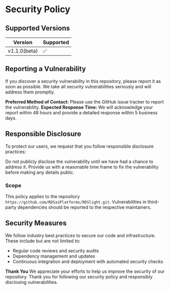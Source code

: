 # Security Policy

## Supported Versions

| Version | Supported          |
| ------- | ------------------ |
| v1.1.0(beta)   | :white_check_mark: |

## Reporting a Vulnerability

If you discover a security vulnerability in this repository, please report it as soon as possible. We take all security vulnerabilities seriously and will address them promptly.

**Preferred Method of Contact:** Please use the GitHub issue tracker to report the vulnerability.
**Expected Response Time:** We will acknowledge your report within 48 hours and provide a detailed response within 5 business days.

## Responsible Disclosure
To protect our users, we request that you follow responsible disclosure practices:

Do not publicly disclose the vulnerability until we have had a chance to address it.
Provide us with a reasonable time frame to fix the vulnerability before making any details public.

### Scope
This policy applies to the repository `https://github.com/RDSaiPlatforms/RDSlight.git`. Vulnerabilities in third-party dependencies should be reported to the respective maintainers.

## Security Measures
We follow industry best practices to secure our code and infrastructure. These include but are not limited to:

- Regular code reviews and security audits
- Dependency management and updates
- Continuous integration and deployment with automated security checks

**Thank You**
We appreciate your efforts to help us improve the security of our repository. Thank you for following our security policy and responsibly disclosing vulnerabilities.
